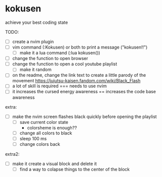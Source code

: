 # kokusen
achieve your best coding state

TODO:
- [ ] create a nvim plugin
- [ ] vim command (:Kokusen) or both to print a message ("kokusen!!")
  - [ ] make it a lua command (:lua kokusen())
- [ ] change the function to open browser
- [ ] change the function to open a cool youtube playlist
  - [ ] make it random
- [ ] on the readme, change the link text to create a little parody of the movement https://jujutsu-kaisen.fandom.com/wiki/Black_Flash
- [ ] a lot of skill is required === needs to use nvim
- [ ] it increases the cursed energy awareness == increases the code base awareness

extra:
- [ ] make the nvim screen flashes black quickly before opening the playlist
  - [ ] save current color state
    - colorsheme is enough??
  - [ ] change all colors to black
  - [ ] sleep 100 ms
  - [ ] change colors back

extra2:
- [ ] make it create a visual block and delete it
  - [ ] find a way to colapse things to the center of the block
